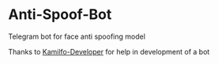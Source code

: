 # Anti-Spoof-Bot
Telegram bot for face anti spoofing model

Thanks to [Kamilfo-Developer](https://github.com/Kamilfo-Developer/) for help in development of a bot

